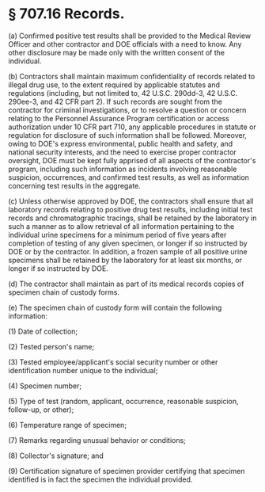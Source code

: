 # § 707.16   Records.

(a) Confirmed positive test results shall be provided to the Medical Review Officer and other contractor and DOE officials with a need to know. Any other disclosure may be made only with the written consent of the individual.


(b) Contractors shall maintain maximum confidentiality of records related to illegal drug use, to the extent required by applicable statutes and regulations (including, but not limited to, 42 U.S.C. 290dd-3, 42 U.S.C. 290ee-3, and 42 CFR part 2). If such records are sought from the contractor for criminal investigations, or to resolve a question or concern relating to the Personnel Assurance Program certification or access authorization under 10 CFR part 710, any applicable procedures in statute or regulation for disclosure of such information shall be followed. Moreover, owing to DOE's express environmental, public health and safety, and national security interests, and the need to exercise proper contractor oversight, DOE must be kept fully apprised of all aspects of the contractor's program, including such information as incidents involving reasonable suspicion, occurrences, and confirmed test results, as well as information concerning test results in the aggregate.


(c) Unless otherwise approved by DOE, the contractors shall ensure that all laboratory records relating to positive drug test results, including initial test records and chromatographic tracings, shall be retained by the laboratory in such a manner as to allow retrieval of all information pertaining to the individual urine specimens for a minimum period of five years after completion of testing of any given specimen, or longer if so instructed by DOE or by the contractor. In addition, a frozen sample of all positive urine specimens shall be retained by the laboratory for at least six months, or longer if so instructed by DOE.


(d) The contractor shall maintain as part of its medical records copies of specimen chain of custody forms.


(e) The specimen chain of custody form will contain the following information:


(1) Date of collection;


(2) Tested person's name;


(3) Tested employee/applicant's social security number or other identification number unique to the individual;


(4) Specimen number;


(5) Type of test (random, applicant, occurrence, reasonable suspicion, follow-up, or other);


(6) Temperature range of specimen;


(7) Remarks regarding unusual behavior or conditions;


(8) Collector's signature; and


(9) Certification signature of specimen provider certifying that specimen identified is in fact the specimen the individual provided.




